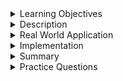 
<details><summary>Learning Objectives</summary>
<br>

After completing this module, associates should be able to:

- Define what a join is
- Understand the importance of joins in SQL
</details>
<details><summary>Description</summary>
<br>

In relational databases, data stored in multiple tables is related to one another with a common key value. This relation is established by a foreign key inside of the child table linking to the parent. There is a constant need to extract the records from related tables to obtain the full picture of the information stored in our database. After applying some condition, this joined information is compiled together based on the type of join and using SQL's `JOIN` clause. This `JOIN` clause is a part of the DQL and used in queries to access multiple tables, based on the logical relationships of those two tables and join that information together in the output as a single table. There are several different types of SQL `JOIN` clauses that will be explained in other modules.
</details>
<details><summary>Real World Application</summary>
<br>

In businesses when they are looking to analyze metrics for quarterly business profits, they have queries that pull information from multiple tables across their entire database. This would include joining information from sales & product information to see how much profit is being obtained in sales verse the cost of maintain all of those products. `JOIN` clauses are frequently used to handle such things as the above. Along with this you could also query and join information for customer orders that could track the category of products that are selling most. There is a nearly endless amount of uses for `JOIN` clauses in a business for analytics to help improve the business as a whole.



</details>
<details><summary>Implementation</summary> 
<br>

- Basic SQL `JOIN` Clause syntax, using `INNER JOIN` to show basic syntax.

```sql
SELECT 
TABLE_NAME1.column1, TABLE_NAME1.columnN, TABLE_NAME2.column1, TABLE_NAME2.columnN
FROM TABLE_NAME1
INNER JOIN TABLE_NAME2
ON TABLE_NAME1.matching_column = TABLE_NAME2.matching_column;
```

</details>
<details><summary>Summary</summary> 
<br>

This `JOIN` clause is a part of the DQL and used in queries to access multiple tables, based on the logical relationships of those two tables and join that information together in the output as a single table. 
- There are several different types of SQL `JOIN` clauses.
- This relation is established by a foreign key inside of the child table linking to the parent used at the 'matching_column' for the join. 
- There is a constant need to extract the records from related tables to obtain the full picture of the information stored in the business's database. 
- After applying some condition, this joined information is compiled together based on the type of join and using SQL's `JOIN` clause. 
</details>
<details><summary>Practice Questions</summary>

[Practice Questions](./Quiz.gift)</details>
